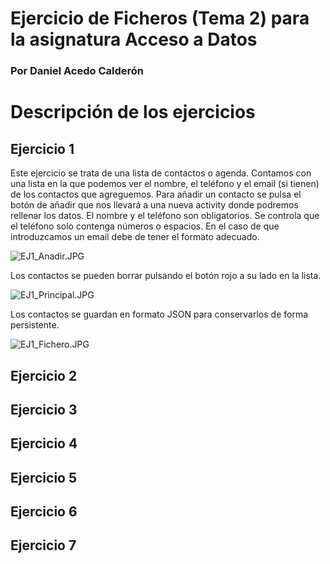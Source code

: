 # Ejercicio de Ficheros (Tema 2) para la asignatura Acceso a Datos #
### Por Daniel Acedo Calderón ###

# Descripción de los ejercicios #

## Ejercicio 1 ##
Este ejercicio se trata de una lista de contactos o agenda. Contamos con una lista en la que podemos ver el nombre, el teléfono y el email (si tienen) de los contactos que agreguemos. Para añadir un contacto se pulsa el botón de añadir que nos llevará a una nueva activity donde podremos rellenar los datos. El nombre y el teléfono son obligatorios. Se controla que el teléfono solo contenga números o espacios. En el caso de que introduzcamos un email debe de tener el formato adecuado.

![EJ1_Anadir.JPG](https://bitbucket.org/repo/9Eog4X/images/3914269505-EJ1_Anadir.JPG)

Los contactos se pueden borrar pulsando el botón rojo a su lado en la lista.

![EJ1_Principal.JPG](https://bitbucket.org/repo/9Eog4X/images/4158972649-EJ1_Principal.JPG)

Los contactos se guardan en formato JSON para conservarlos de forma persistente.

![EJ1_Fichero.JPG](https://bitbucket.org/repo/9Eog4X/images/2094458681-EJ1_Fichero.JPG)


## Ejercicio 2 ##


## Ejercicio 3 ##


## Ejercicio 4 ##


## Ejercicio 5 ##


## Ejercicio 6 ##


## Ejercicio 7 ##